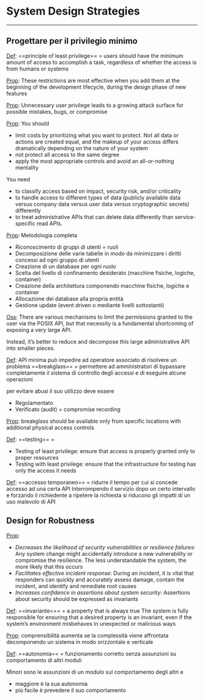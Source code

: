 # System Design Strategies
---
## Progettare per il privilegio minimo

<u>Def</u>: ==principle of least privilege== = users should have the minimum amount of access to accomplish a task, regardless of whether the access is from humans or systems

<u>Prop</u>: These restrictions are most effective when you add them at the beginning of the development lifecycle, during the design phase of new features

<u>Prop</u>: Unnecessary user privilege leads to a growing attack surface for possible mistakes, bugs, or compromise

<u>Prop</u>: 
You should
- limit costs by prioritizing what you want to protect. Not all data or actions are created equal, and the makeup of your access differs dramatically depending on the nature of your system
- not protect all access to the same degree
- apply the most appropriate controls and avoid an all-or-nothing mentality

You need
- to classify access based on impact, security risk, and/or criticality
- to handle access to different types of data (publicly available data versus company data versus user data versus cryptographic secrets) differently
- to treat administrative APIs that can delete data differently than service-specific read APIs.

<u>Prop</u>: Metodologia completa
- Riconoscimento di gruppi di utenti = ruoli
- Decomposizione delle varie tabelle in modo da minimizzare i diritti concessi ad ogni gruppo di utenti
- Creazione di un database per ogni ruolo
- Scelta del livello di confinamento desiderato (macchine fisiche, logiche, container)
- Creazione della architettura componendo macchine fisiche, logiche e container
- Allocazione dei database alla propria entità
- Gestione update (event driven o mediante livelli sottostanti)

<u>Oss</u>: There are various mechanisms to limit the permissions granted to the user via the POSIX API, but that necessity is a fundamental shortcoming of exposing a very large API. 

Instead, it’s better to reduce and decompose this large administrative API into smaller pieces.

<u>Def</u>: API minima può impedire ad operatore associato di risolvere un problema
	==breakglass== = permettere ad amministratori di bypassare completamente il sistema di controllo degli accessi e di eseguire alcune operazioni 

per evitare abusi il suo utilizzo deve essere
- Regolamentato
- Verificato (audit) = compromise recording

<u>Prop</u>: breakglass should be available only from specific locations with additional physical access controls

<u>Def</u>: ==testing== =
- Testing of least privilege: ensure that access is properly granted only to proper resources
- Testing with least privilege: ensure that the infrastructure for testing has only the access it needs

<u>Def</u>: ==accesso temporaneo== = ridurre il tempo per cui si concede accesso ad una certa API
	Interrompendo il servizio dopo un certo intervallo e forzando il richiedente a ripetere la richiesta si riducono gli impatti di un uso malevolo di API


## Design for Robustness
<u>Prop</u>:
- *Decreases the likelihood of security vulnerabilities or resilience failures*: 
	Any system change might accidentally introduce a new vulnerability or compromise the resilience. The less understandable the system, the more likely that this occurs 
- *Facilitates effective incident response*: 
	During an incident, it is vital that responders can quickly and accurately assess damage, contain the incident, and identify and remediate root causes
- *Increases confidence in assertions about system security*: 
	Assertions about security should be expressed as invariants


<u>Def</u>: ==invariante=== = a property that is always true
	The system is fully responsible for ensuring that a desired property is an invariant, even if the system’s environment misbehaves in unexpected or malicious ways

<u>Prop</u>: comprensibilità aumenta se la complessità viene affrontata decomponendo un
sistema in modo orizzontale e verticale

<u>Def</u>: ==autonomia== = funzionamento corretto senza assunzioni su comportamento di altri
moduli

Minori sono le assunzioni di un modulo sul comportamento degli altri e
- maggiore è la sua autonomia
-  più facile è prevedere il suo comportamento